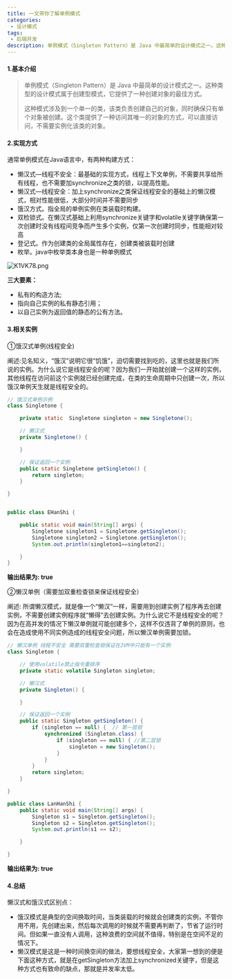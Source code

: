 ```yaml
---
title: 一文带你了解单例模式
categories:
 - 设计模式
tags:
 - 后端开发
description: 单例模式（Singleton Pattern）是 Java 中最简单的设计模式之一。这种类型的设计模式属于创建型模式，它提供了一种创建对象的最佳方式...
---
```


#### 1.基本介绍

> 单例模式（Singleton Pattern）是 Java 中最简单的设计模式之一。这种类型的设计模式属于创建型模式，它提供了一种创建对象的最佳方式。
>
> 这种模式涉及到一个单一的类，该类负责创建自己的对象，同时确保只有单个对象被创建。这个类提供了一种访问其唯一的对象的方式，可以直接访问，不需要实例化该类的对象。

#### 2.实现方式

通常单例模式在Java语言中，有两种构建方式：

- 懒汉式—线程不安全：最基础的实现方式，线程上下文单例，不需要共享给所有线程，也不需要加synchronize之类的锁，以提高性能。
- 懒汉式—线程安全：加上synchronize之类保证线程安全的基础上的懒汉模式，相对性能很低，大部分时间并不需要同步
- 饿汉方式。指全局的单例实例在类装载时构建。  
- 双检锁式。在懒汉式基础上利用synchronize关键字和volatile关键字确保第一次创建时没有线程间竞争而产生多个实例，仅第一次创建时同步，性能相对较高
- 登记式。作为创建类的全局属性存在，创建类被装载时创建
- 枚举。java中枚举类本身也是一种单例模式

![K1VK78.png](https://s2.ax1x.com/2019/10/21/K1VK78.png)

**三大要素：**

- 私有的构造方法;
- 指向自己实例的私有静态引用；
- 以自己实例为返回值的静态的公有方法。

#### 3.相关实例

①饿汉式单例(线程安全)

阐述:见名知义，“饿汉”说明它很“饥饿”，迫切需要找到吃的，这里也就是我们所说的实例。为什么说它是线程安全的呢？因为我们一开始就创建一个这样的实例，其他线程在访问前这个实例就已经创建完成，在类的生命周期中只创建一次，所以饿汉单例天生就是线程安全的。

```java
// 饿汉式单例示例
class Singletone {

    private static  Singletone singleton = new Singletone();

    // 懒汉式
    private Singletone() {

    }

    // 保证返回一个实例
    public static Singletone getSingleton() {
        return singleton;
    }

}


public class EHanShi {

    public static void main(String[] args) {
        Singletone singleton1 = Singletone.getSingleton();
        Singletone singleton2 = Singletone.getSingleton();
        System.out.println(singleton1==singleton2);

    }
}
```

**输出结果为: true**

②懒汉单例（需要加双重检查锁来保证线程安全）

阐述: 所谓懒汉模式，就是像一个“懒汉”一样，需要用到创建实例了程序再去创建实例，不需要创建实例程序就“懒得”去创建实例。为什么说它不是线程安全的呢？因为在高并发的情况下懒汉单例就可能创建多个，这样不仅违背了单例的原则，也会在造成使用不同实例造成的线程安全问题，所以懒汉单例需要加锁。

```java
// 懒汉单例 线程不安全 需要双重检查锁保证在JVM中只能有一个实例
class Singleton {

    // 使用volatile禁止指令重排序
    private static volatile Singleton singleton;

    // 懒汉式
    private Singleton() {

    }

    // 保证返回一个实例
    public static Singleton getSingleton() {
        if (singleton == null) {  // 第一层锁
            synchronized (Singleton.class) {
                if (singleton == null) { //第二层锁
                    singleton = new Singleton();
                }
            }
        }
        return singleton;
    }

}

public class LanHanShi {
    public static void main(String[] args) {
        Singleton s1 = Singleton.getSingleton();
        Singleton s2 = Singleton.getSingleton();
        System.out.println(s1 == s2);

    }

}
```

**输出结果为: true**

#### 4.总结

懒汉式和饿汉式区别点：

- 饿汉模式是典型的空间换取时间，当类装载的时候就会创建类的实例，不管你用不用，先创建出来，然后每次调用的时候就不需要再判断了，节省了运行时间。但如果一直没有人调用，这种浪费的空间就不值得，特别是在空间不足的情况下。 
- 懒汉模式是这是一种时间换空间的做法，要想线程安全，大家第一想到的便是下面这种方式，就是在getSingleton方法加上synchronized关键字，但是这种方式也有致命的缺点，那就是并发率太低。

  

   

  

